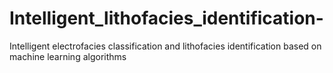 # Intelligent_lithofacies_identification-
Intelligent electrofacies classification and lithofacies identification based on machine learning algorithms
